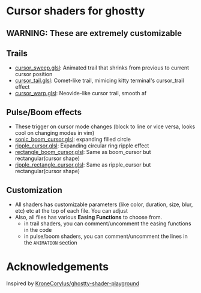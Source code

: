 # Cursor shaders for ghostty
## WARNING: These are extremely customizable

## Trails
- [cursor_sweep.glsl](cursor_sweep.glsl): Animated trail that shrinks from previous to current cursor position
- [cursor_tail.glsl](cursor_tail.glsl): Comet-like trail, mimicing kitty terminal's cursor_trail effect
- [cursor_warp.glsl](cursor_warp.glsl): Neovide-like cursor trail, smooth af

## Pulse/Boom effects
- These trigger on cursor mode changes (block to line or vice versa, looks cool on changing modes in vim)
- [sonic_boom_cursor.glsl](sonic_boom_cursor.glsl): expanding filled circle 
- [ripple_cursor.glsl](ripple_cursor.glsl): Expanding circular ring ripple effect
- [rectangle_boom_cursor.glsl](rectangle_boom_cursor.glsl): Same as boom_cursor but rectangular(cursor shape)
- [ripple_rectangle_cursor.glsl](ripple_rectangle_cursor.glsl): Same as ripple_cursor but rectangular(cursor shape)

## Customization
- All shaders has customizable parameters (like color, duration, size, blur, etc) etc at the top of each file. You can adjust
- Also, all files has various **Easing Functions** to choose from.
  - in trail shaders, you can comment/uncomment the easing functions in the code
  - in pulse/boom shaders, you can comment/uncomment the lines in the `ANIMATION` section

# Acknowledgements
Inspired by [KroneCorylus/ghostty-shader-playground](https://github.com/KroneCorylus/ghostty-shader-playground)
